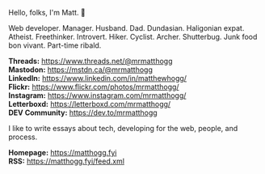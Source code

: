 Hello, folks, I'm Matt. 👋

Web developer. Manager. Husband. Dad. Dundasian. Haligonian expat. Atheist. Freethinker. Introvert. Hiker. Cyclist. Archer. Shutterbug. Junk food bon vivant. Part-time ribald.

**Threads:** https://www.threads.net/@mrmatthogg  
**Mastodon:** https://mstdn.ca/@mrmatthogg  
**LinkedIn:** https://www.linkedin.com/in/matthewhogg/  
**Flickr:** https://www.flickr.com/photos/mrmatthogg/  
**Instagram:** https://www.instagram.com/mrmatthogg/  
**Letterboxd:** https://letterboxd.com/mrmatthogg/  
**DEV Community:** https://dev.to/mrmatthogg

I like to write essays about tech, developing for the web, people, and process.

**Homepage:** https://matthogg.fyi  
**RSS:** https://matthogg.fyi/feed.xml
